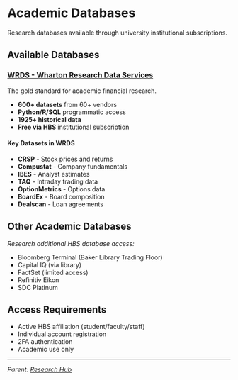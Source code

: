 # Academic Databases

Research databases available through university institutional subscriptions.

## Available Databases

### [WRDS - Wharton Research Data Services](WRDS-API-Documentation.md)
The gold standard for academic financial research.
- **600+ datasets** from 60+ vendors
- **Python/R/SQL** programmatic access
- **1925+ historical data**
- **Free via HBS** institutional subscription

#### Key Datasets in WRDS
- **CRSP** - Stock prices and returns
- **Compustat** - Company fundamentals
- **IBES** - Analyst estimates
- **TAQ** - Intraday trading data
- **OptionMetrics** - Options data
- **BoardEx** - Board composition
- **Dealscan** - Loan agreements

## Other Academic Databases
*Research additional HBS database access:*
- Bloomberg Terminal (Baker Library Trading Floor)
- Capital IQ (via library)
- FactSet (limited access)
- Refinitiv Eikon
- SDC Platinum

## Access Requirements
- Active HBS affiliation (student/faculty/staff)
- Individual account registration
- 2FA authentication
- Academic use only

---
*Parent: [Research Hub](profession/b-school/research/README.md)*